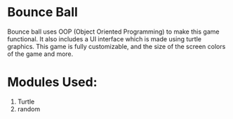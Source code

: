 # Bounce Ball
  Bounce ball uses OOP (Object Oriented Programming) to make this game functional. It also includes a UI interface which is made using turtle graphics.
This game is fully customizable, and the size of the screen colors of the game and more.

# Modules Used:
  1. Turtle
  2. random
